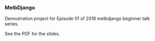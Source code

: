 ### MelbDjango

Demostration project for Episode 01 of 2018 melbdjango beginner talk series.

See the PDF for the slides.
